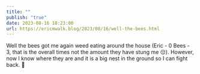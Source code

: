 ```yaml
---
title: ""
publish: "true"
date: 2023-08-16 18:23:00
url: https://ericmwalk.blog/2023/08/16/well-the-bees.html
---
```

Well the bees got me again weed eating around the house (Eric - 0 Bees - 3, that is the overall times not the amount they have stung me 😔). However, now I know where they are and it is a big nest in the ground so I can fight back. 🐝